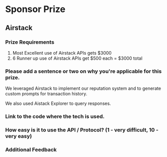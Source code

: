 # Sponsor Prize

## Airstack

### Prize Requirements

1. Most Excellent use of Airstack APIs gets $3000
2. 6 Runner up use of Airstack APIs get $500 each = $3000 total

### Please add a sentence or two on why you're applicable for this prize.

We leveraged Airstack to implement our reputation system and to generate custom prompts for transaction history.

We also used Aistack Explorer to query responses.

### Link to the code where the tech is used.

### How easy is it to use the API / Protocol? (1 - very difficult, 10 - very easy)

### Additional Feedback
